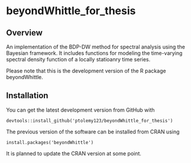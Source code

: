 # beyondWhittle_for_thesis

## Overview

An implementation of the BDP-DW method for spectral analysis using the Bayesian framework. It includes functions for modeling the time-varying spectral density function of a locally statioanry time series.

Please note that this is the development version of the R package beyondWhittle.

## Installation

You can get the latest development version from GitHub with

    devtools::install_github('ptolemy123/beyondWhittle_for_thesis')

The previous version of the software can be installed from CRAN using

    install.packages('beyondWhittle')

It is planned to update the CRAN version at some point.
